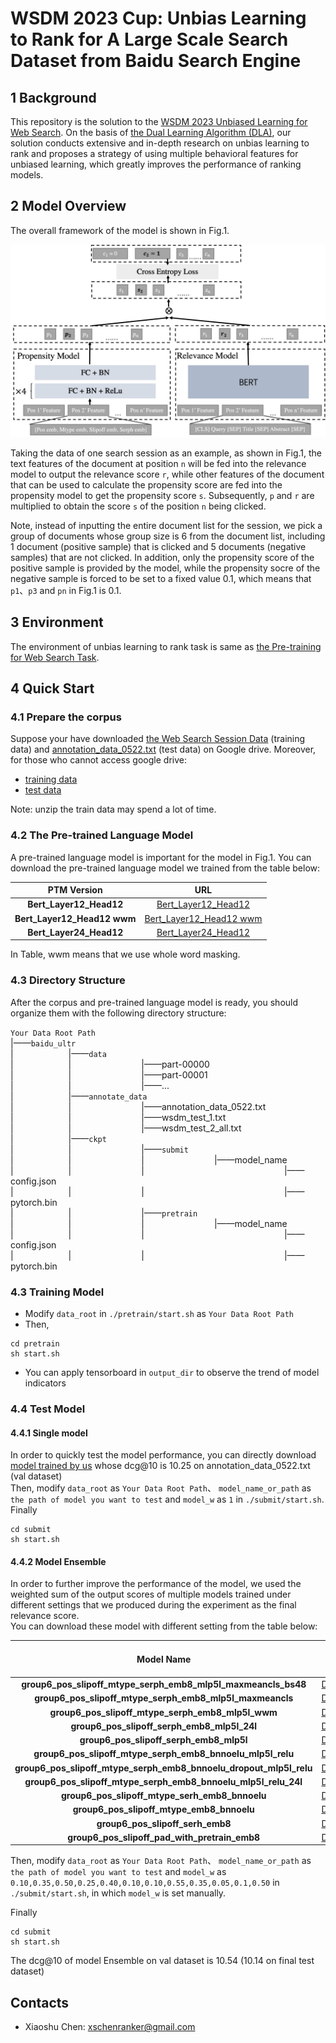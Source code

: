 # WSDM 2023 Cup: Unbias Learning to Rank for A Large Scale Search Dataset from Baidu Search Engine

## 1 Background
This repository is the solution to the [WSDM 2023 Unbiased Learning for Web Search](https://aistudio.baidu.com/aistudio/competition/detail/534/0/introduction). 
On the basis of [the Dual Learning Algorithm (DLA)](https://arxiv.org/pdf/1804.05938.pdf), our solution conducts extensive and in-depth research on unbias learning to rank and proposes a strategy of using multiple behavioral features for unbiased learning, which greatly improves the performance of ranking models.

## 2 Model Overview
The overall framework of the model is shown in Fig.1.

![alt 属性文本](./imgs/mutilfea_deabias_model.jpg "The overall framework of the model")

Taking the data of one search session as an example, as shown in Fig.1, 
the text features of the document at position `n` will be fed into the relevance model to output the relevance score `r`, 
while other features of the document that can be used to calculate the propensity score are fed into the propensity model to get the propensity score `s`.
Subsequently, `p` and `r` are multiplied to obtain the score `s` of the position `n` being clicked.

Note, instead of inputting the entire document list for the session, we pick a group of documents whose group size is 6 from the document list, including 1 document (positive sample) that is clicked and 5 documents (negative samples) that are not clicked.
In addition, only the propensity score of the positive sample is provided by the model, while the propensity socre of the negative sample is forced to be set to a fixed value 0.1, which means that `p1`、`p3` and `pn` in Fig.1 is 0.1.
## 3 Environment

The environment of unbias learning to rank task is same as [the Pre-training for Web Search Task](../README.md).

## 4 Quick Start

### 4.1 Prepare the corpus
Suppose your have downloaded [the Web Search Session Data](https://drive.google.com/drive/folders/1Q3bzSgiGh1D5iunRky6mb89LpxfAO73J?usp=sharing) (training data) and [annotation_data_0522.txt](https://drive.google.com/file/d/1hdWRRSMrCnQxilYfjTx8RhW3XTgiSd9Q/view?usp=sharing) (test data) on Google drive.
Moreover, for those who cannot access google drive:
- [training data](https://searchscience.baidu.com/dataset_ultr_train.html) 
- [test data](https://searchscience.baidu.com/baidu_ultr/labeled_dataset/test_data.txt)

Note: unzip the train data may spend a lot of time.

### 4.2 The Pre-trained Language Model

A pre-trained language model is important for the model in Fig.1. You can download the pre-trained language model we trained from the table below:

|         PTM Version         |                URL                |
|:---------------------------:|:---------------------------------:|
|   **Bert_Layer12_Head12**   |   [Bert_Layer12_Head12](https://huggingface.co/lixsh6/wsdm23_unbiased/blob/main/pretrain/base_group2.zip)   |
| **Bert_Layer12_Head12 wwm** | [Bert_Layer12_Head12 wwm](https://huggingface.co/lixsh6/wsdm23_unbiased/blob/main/pretrain/base_group2.zip) |
|   **Bert_Layer24_Head12**    |   [Bert_Layer24_Head12](https:https://huggingface.co/lixsh6/wsdm23_unbiased/blob/main/pretrain/base_group2.zip)   |
In Table, wwm means that we use whole word masking.

### 4.3 Directory Structure
After the corpus and pre-trained language model is ready, you should organize them with the following directory structure:

`Your Data Root Path`  
|——`baidu_ultr`  
|&emsp;&emsp;&emsp;&emsp;&emsp;&emsp;   |——`data`  
|&emsp;&emsp;&emsp;&emsp;&emsp;&emsp;   |&emsp;&emsp;&emsp;&emsp;&emsp;&emsp;&emsp;&emsp;|——part-00000  
|&emsp;&emsp;&emsp;&emsp;&emsp;&emsp;   |&emsp;&emsp;&emsp;&emsp;&emsp;&emsp;&emsp;&emsp;|——part-00001  
|&emsp;&emsp;&emsp;&emsp;&emsp;&emsp;   |&emsp;&emsp;&emsp;&emsp;&emsp;&emsp;&emsp;&emsp;|——...  
|&emsp;&emsp;&emsp;&emsp;&emsp;&emsp;   |——`annotate_data`  
|&emsp;&emsp;&emsp;&emsp;&emsp;&emsp;   |&emsp;&emsp;&emsp;&emsp;&emsp;&emsp;&emsp;&emsp;|——annotation_data_0522.txt  
|&emsp;&emsp;&emsp;&emsp;&emsp;&emsp;   |&emsp;&emsp;&emsp;&emsp;&emsp;&emsp;&emsp;&emsp;|——wsdm_test_1.txt  
|&emsp;&emsp;&emsp;&emsp;&emsp;&emsp;   |&emsp;&emsp;&emsp;&emsp;&emsp;&emsp;&emsp;&emsp;|——wsdm_test_2_all.txt  
|&emsp;&emsp;&emsp;&emsp;&emsp;&emsp;   |——`ckpt`  
|&emsp;&emsp;&emsp;&emsp;&emsp;&emsp;   |&emsp;&emsp;&emsp;&emsp;&emsp;&emsp;&emsp;&emsp;|——`submit`  
|&emsp;&emsp;&emsp;&emsp;&emsp;&emsp;   |&emsp;&emsp;&emsp;&emsp;&emsp;&emsp;&emsp;&emsp;|&emsp;&emsp;&emsp;&emsp;&emsp;&emsp;&emsp;&emsp;|——model_name   
|&emsp;&emsp;&emsp;&emsp;&emsp;&emsp;   |&emsp;&emsp;&emsp;&emsp;&emsp;&emsp;&emsp;&emsp;|&emsp;&emsp;&emsp;&emsp;&emsp;&emsp;&emsp;&emsp;&emsp;&emsp;&emsp;&emsp;&emsp;&emsp;&emsp;&emsp;|——config.json   
|&emsp;&emsp;&emsp;&emsp;&emsp;&emsp;   |&emsp;&emsp;&emsp;&emsp;&emsp;&emsp;&emsp;&emsp;|&emsp;&emsp;&emsp;&emsp;&emsp;&emsp;&emsp;&emsp;&emsp;&emsp;&emsp;&emsp;&emsp;&emsp;&emsp;&emsp;|——pytorch.bin  
|&emsp;&emsp;&emsp;&emsp;&emsp;&emsp;   |&emsp;&emsp;&emsp;&emsp;&emsp;&emsp;&emsp;&emsp;|——`pretrain`  
|&emsp;&emsp;&emsp;&emsp;&emsp;&emsp;   |&emsp;&emsp;&emsp;&emsp;&emsp;&emsp;&emsp;&emsp;|&emsp;&emsp;&emsp;&emsp;&emsp;&emsp;&emsp;&emsp;|——model_name   
|&emsp;&emsp;&emsp;&emsp;&emsp;&emsp;   |&emsp;&emsp;&emsp;&emsp;&emsp;&emsp;&emsp;&emsp;|&emsp;&emsp;&emsp;&emsp;&emsp;&emsp;&emsp;&emsp;&emsp;&emsp;&emsp;&emsp;&emsp;&emsp;&emsp;&emsp;|——config.json   
|&emsp;&emsp;&emsp;&emsp;&emsp;&emsp;   |&emsp;&emsp;&emsp;&emsp;&emsp;&emsp;&emsp;&emsp;|&emsp;&emsp;&emsp;&emsp;&emsp;&emsp;&emsp;&emsp;&emsp;&emsp;&emsp;&emsp;&emsp;&emsp;&emsp;&emsp;|——pytorch.bin

### 4.3 Training Model
- Modify `data_root` in `./pretrain/start.sh` as `Your Data Root Path`
- Then,
``` 
cd pretrain
sh start.sh
```
- You can apply tensorboard in `output_dir` to observe the trend of model indicators

### 4.4 Test Model
#### 4.4.1 Single model
In order to quickly test the model performance, you can directly download [model trained by us](https://huggingface.co/lixsh6/wsdm23_unbiased/blob/main/submit/group6_pos_slipoff_serph_emb8_mlp5l.zip) whose dcg@10 is 10.25 on annotation_data_0522.txt (val dataset)  
Then, modify `data_root` as `Your Data Root Path`、 `model_name_or_path` as `the path of model you want to test` and `model_w` as `1` in `./submit/start.sh`.  
Finally
``` 
cd submit
sh start.sh
```

#### 4.4.2 Model Ensemble
In order to further improve the performance of the model, we used the weighted sum of the output scores of multiple models trained under different settings that we produced during the experiment as the final relevance score.  
You can download these model with different setting from the table below:

|       Model Name        |             URL              | DCG@10 <br/>on val dataset |
|:-----------------------:|:----------------------------:|:---------------------:|
|          **group6_pos_slipoff_mtype_serph_emb8_mlp5l_maxmeancls_bs48**          |      [Download](https://huggingface.co/lixsh6/wsdm23_unbiased/blob/main/submit/group6_pos_slipoff_mtype_serph_emb8_mlp5l_maxmeancls_bs48.zip) |         10.03         |
|          **group6_pos_slipoff_mtype_serph_emb8_mlp5l_maxmeancls**          |      [Download](https://huggingface.co/lixsh6/wsdm23_unbiased/blob/main/submit/group6_pos_slipoff_mtype_serph_emb8_mlp5l_maxmeancls.zip)      |         10.14         |
| **group6_pos_slipoff_mtype_serph_emb8_mlp5l_wwm** |      [Download](https://huggingface.co/lixsh6/wsdm23_unbiased/blob/main/submit/group6_pos_slipoff_mtype_serph_emb8_mlp5l_wwm.zip)      |         10.16         |
| **group6_pos_slipoff_serph_emb8_mlp5l_24l** |      [Download](https://huggingface.co/lixsh6/wsdm23_unbiased/blob/main/submit/group6_pos_slipoff_serph_emb8_mlp5l_24l.zip)      |         10.10         |
| **group6_pos_slipoff_serph_emb8_mlp5l** |      [Download](https://huggingface.co/lixsh6/wsdm23_unbiased/blob/main/submit/group6_pos_slipoff_serph_emb8_mlp5l.zip)      |         10.25         |
| **group6_pos_slipoff_mtype_serph_emb8_bnnoelu_mlp5l_relu** |      [Download](https://huggingface.co/lixsh6/wsdm23_unbiased/blob/main/submit/group6_pos_slipoff_mtype_serph_emb8_bnnoelu_mlp5l_relu.zip)      |         10.20         |
| **group6_pos_slipoff_mtype_serph_emb8_bnnoelu_dropout_mlp5l_relu** |      [Download](https://huggingface.co/lixsh6/wsdm23_unbiased/blob/main/submit/group6_pos_slipoff_mtype_serph_emb8_bnnoelu_dropout_mlp5l_relu.zip)      |         10.14         |
| **group6_pos_slipoff_mtype_serph_emb8_bnnoelu_mlp5l_relu_24l** |      [Download](https://huggingface.co/lixsh6/wsdm23_unbiased/blob/main/submit/group6_pos_slipoff_mtype_serph_emb8_bnnoelu_mlp5l_relu_24l.zip)      |         10.23         |
| **group6_pos_slipoff_mtype_serh_emb8_bnnoelu** |      [Download](https://huggingface.co/lixsh6/wsdm23_unbiased/blob/main/submit/group6_pos_slipoff_mtype_serh_emb8_bnnoelu.zip)      |         10.15         |
| **group6_pos_slipoff_mtype_emb8_bnnoelu** |      [Download](https://huggingface.co/lixsh6/wsdm23_unbiased/blob/main/submit/group6_pos_slipoff_mtype_emb8_bnnoelu.zip)      |         10.15         |
| **group6_pos_slipoff_serh_emb8** |      [Download](https://huggingface.co/lixsh6/wsdm23_unbiased/blob/main/submit/group6_pos_slipoff_serh_emb8.zip)      |         10.05         |
| **group6_pos_slipoff_pad_with_pretrain_emb8** |      [Download](https://huggingface.co/lixsh6/wsdm23_unbiased/blob/main/submit/group6_pos_slipoff_pad_with_pretrain_emb8.zip)      |         10.05         |

Then, modify `data_root` as `Your Data Root Path`、 `model_name_or_path` as `the path of model you want to test` and `model_w` as `0.10,0.35,0.50,0.25,0.40,0.10,0.10,0.55,0.35,0.05,0.1,0.50` in `./submit/start.sh`, in which `model_w` is set manually.  

Finally
``` 
cd submit
sh start.sh
```

The dcg@10 of model Ensemble on val dataset is 10.54 (10.14 on final test dataset)

## Contacts
- Xiaoshu Chen:  [xschenranker@gmail.com](xschenranker@gmail.com)